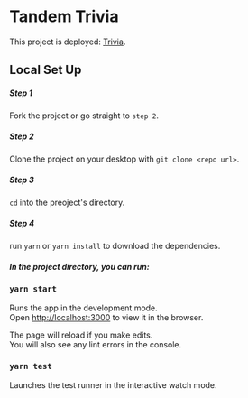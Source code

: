 # Tandem Trivia

This project is deployed: [Trivia](https://trivia-2021.vercel.app).

## Local Set Up

##### Step 1

Fork the project or go straight to `step 2`.

##### Step 2

Clone the project on your desktop with `git clone <repo url>`.

##### Step 3

`cd` into the preoject's directory.

##### Step 4

run `yarn` or `yarn install` to download the dependencies.

##### In the project directory, you can run:

### `yarn start`

Runs the app in the development mode.\
Open [http://localhost:3000](http://localhost:3000) to view it in the browser.

The page will reload if you make edits.\
You will also see any lint errors in the console.

### `yarn test`

Launches the test runner in the interactive watch mode.
